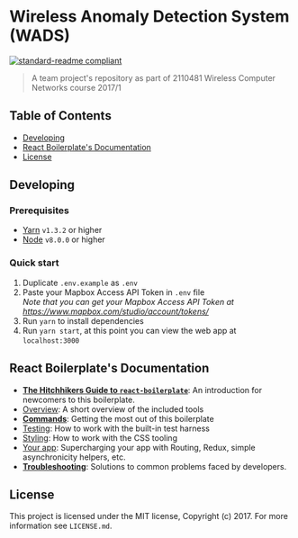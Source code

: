 # Wireless Anomaly Detection System (WADS)

[![standard-readme compliant](https://img.shields.io/badge/readme%20style-standard-green.svg?style=flat-square)](https://github.com/RichardLitt/standard-readme)

> A team project&#39;s repository as part of 2110481 Wireless Computer Networks course 2017/1

## Table of Contents
- [Developing](#developing)
- [React Boilerplate's Documentation](#react-boilerplates-documentation)
- [License](#license)

## Developing
### Prerequisites
- [Yarn](https://yarnpkg.com/en/docs/install) `v1.3.2` or higher
- [Node](https://nodejs.org/en/download/) `v8.0.0` or higher

### Quick start
1. Duplicate `.env.example` as `.env`
2. Paste your Mapbox Access API Token in `.env` file <br />
   *Note that you can get your Mapbox Access API Token at https://www.mapbox.com/studio/account/tokens/*
3. Run `yarn` to install dependencies
4. Run `yarn start`, at this point you can view the web app at `localhost:3000`

## React Boilerplate's Documentation
- [**The Hitchhikers Guide to `react-boilerplate`**](docs/general/introduction.md): An introduction for newcomers to this boilerplate.
- [Overview](docs/general): A short overview of the included tools
- [**Commands**](docs/general/commands.md): Getting the most out of this boilerplate
- [Testing](docs/testing): How to work with the built-in test harness
- [Styling](docs/css): How to work with the CSS tooling
- [Your app](docs/js): Supercharging your app with Routing, Redux, simple
  asynchronicity helpers, etc.
- [**Troubleshooting**](docs/general/gotchas.md): Solutions to common problems faced by developers.

## License
This project is licensed under the MIT license, Copyright (c) 2017. For more information see `LICENSE.md`.